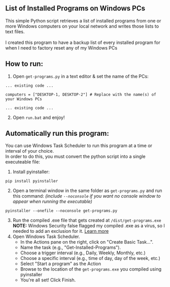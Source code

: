 ## List of Installed Programs on Windows PCs
This simple Python script retrieves a list of installed programs from one or more Windows computers on your local network and writes those lists to text files.<br><br>
I created this program to have a backup list of every installed program for when I need to factory reset any of my Windows PCs

## How to run:
1. Open `get-programs.py` in a text editor & set the name of the PCs:
```
... existing code ...

computers = ["DESKTOP-1, DESKTOP-2"] # Replace with the name(s) of your Windows PCs

... existing code ...
```
2. Open `run.bat` and enjoy!

## Automatically run this program:
You can use Windows Task Scheduler to run this program at a time or interval of your choice.<br>
In order to do this, you must convert the python script into a single executeable file:

1. Install pyinstaller:
```
pip install pyinstaller
```
2. Open a terminal window in the same folder as `get-programs.py` and run this command:
*(include `--noconsole` if you want no console window to appear when running the executable)*
```
pyinstaller --onefile --noconsole get-programs.py
```
3. Run the compiled .exe file that gets created at `/dist/get-programs.exe`<br>
**NOTE:** Windows Security false flagged my compiled .exe as a virus, so I needed to add an exclusion for it. [Learn more](https://support.microsoft.com/en-us/windows/add-an-exclusion-to-windows-security-811816c0-4dfd-af4a-47e4-c301afe13b26)
5. Open Windows Task Scheduler.
    - In the Actions pane on the right, click on "Create Basic Task...".
    - Name the task (e.g., "Get-Installed-Programs").
    - Choose a trigger interval (e.g., Daily, Weekly, Monthly, etc.)
    - Choose a specific interval (e.g., time of day, day of the week, etc.)
    - Select "Start a program" as the Action
    - Browse to the location of the `get-programs.exe` you compiled using pyinstaller
    - You're all set! Click Finish.

